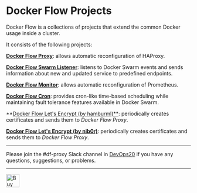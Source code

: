 # Docker Flow Projects

Docker Flow is a collections of projects that extend the common Docker usage inside a cluster.

It consists of the following projects:

**[Docker Flow Proxy](http://proxy.dockerflow.com/)**: allows automatic reconfiguration of HAProxy.

**[Docker Flow Swarm Listener](http://swarmlistener.dockerflow.com/)**: listens to Docker Swarm events and sends information about new and updated service to predefined endpoints.

**[Docker Flow Monitor](http://monitor.dockerflow.com/)**: allows automatic reconfiguration of Prometheus.

**[Docker Flow Cron](http://cron.dockerflow.com/)**: provides cron-like time-based scheduling while maintaining fault tolerance features available in Docker Swarm.

**[Docker Flow Let's Encrypt (by hamburml)**](https://github.com/hamburml/docker-flow-letsencrypt): periodically creates certificates and sends them to *Docker Flow Proxy*.

**[Docker Flow Let's Encrypt (by nib0r)](https://github.com/n1b0r/docker-flow-proxy-letsencrypt)**: periodically creates certificates and sends them to *Docker Flow Proxy*.

---

Please join the #df-proxy Slack channel in [DevOps20](http://slack.devops20toolkit.com/) if you have any questions, suggestions, or problems.

---

<a href='https://ko-fi.com/A655LRB' target='_blank'><img height='36' style='border:0px;height:36px;' src='https://az743702.vo.msecnd.net/cdn/kofi2.png?v=0' border='0' alt='Buy Me a Coffee at ko-fi.com' /></a>

